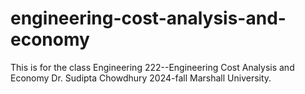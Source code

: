 # engineering-cost-analysis-and-economy
This is for the class Engineering 222--Engineering Cost Analysis and Economy Dr. Sudipta Chowdhury 2024-fall Marshall University.

